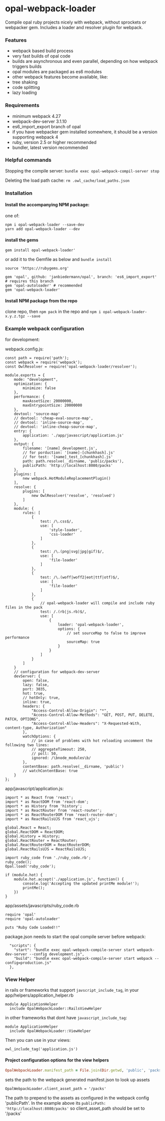 # opal-webpack-loader
Compile opal ruby projects nicely with webpack, without sprockets or webpacker gem.
Includes a loader and resolver plugin for webpack.
### Features
- webpack based build process
- very fast builds of opal code
- builds are asynchronous and even parallel, depending on how webpack triggers builds
- opal modules are packaged as es6 modules
- other webpack features become available, like:
- tree shaking
- code splitting
- lazy loading
### Requirements
- minimum webpack 4.27
- webpack-dev-server 3.1.10
- es6_import_export branch of opal
- if you have webpacker gem installed somewhere, it should be a version supporting webpack 4
- ruby, version 2.5 or higher recommended
- bundler, latest version recommended
### Helpful commands
Stopping the compile server: `bundle exec opal-webpack-compil-server stop`

Deleting the load path cache: `rm .owl_cache/load_paths.json`
### Installation
#### Install the accompanying NPM package:
one of:
```
npm i opal-webpack-loader --save-dev
yarn add opal-webpack-loader --dev
```
#### install the gems
```
gem install opal-webpack-loader'
```
or add it to the Gemfile as below and `bundle install`
```
source 'https://rubygems.org'

gem 'opal', github: 'janbiedermann/opal', branch: 'es6_import_export' # requires this branch
gem 'opal-autoloader' # recommended
gem 'opal-webpack-loader'
```
#### Install NPM package from the repo
clone repo, then `npm pack` in the repo and `npm i opal-webpack-loader-x.y.z.tgz --save`
### Example webpack configuration
for development:

webpack.config.js:
```
const path = require('path');
const webpack = require('webpack');
const OwlResolver = require('opal-webpack-loader/resolver');

module.exports = {
    mode: "development",
    optimization: {
        minimize: false
    },
    performance: {
        maxAssetSize: 20000000,
        maxEntrypointSize: 20000000
    },
    devtool: 'source-map'
    // devtool: 'cheap-eval-source-map',
    // devtool: 'inline-source-map',
    // devtool: 'inline-cheap-source-map',
    entry: {
        application: './app/javascript/application.js'
    },
    output: {
        filename: '[name]_development.js',
        // for porduction: '[name]-[chunkhash].js'
        // for test: '[name]_test_[chunkhash].js'
        path: path.resolve(__dirname, 'public/packs'),
        publicPath: 'http://localhost:8080/packs'
    },
    plugins: [
        new webpack.HotModuleReplacementPlugin()
    ],
    resolve: {
        plugins: [
            new OwlResolver('resolve', 'resolved')
        ]
    },
    module: {
        rules: [
            {
                test: /\.css$/,
                use: [
                    'style-loader',
                    'css-loader'
                ]
            },
            {
                test: /\.(png|svg|jpg|gif)$/,
                use: [
                    'file-loader'
                ]
            },
            {
                test: /\.(woff|woff2|eot|ttf|otf)$/,
                use: [
                    'file-loader'
                ]
            },
            {
                // opal-webpack-loader will compile and include ruby files in the pack
                test: /.(rb|js.rb)$/,
                use: [
                    {
                        loader: 'opal-webpack-loader',
                        options: {
                            // set sourceMap to false to improve performance
                            sourceMap: true
                        }
                    }
                ]
            }
        ]
    }
    // configuration for webpack-dev-server
    devServer: {
        open: false,
        lazy: false,
        port: 3035,
        hot: true,
        // hotOnly: true,
        inline: true,
        headers: {
            "Access-Control-Allow-Origin": "*",
            "Access-Control-Allow-Methods": "GET, POST, PUT, DELETE, PATCH, OPTIONS",
            "Access-Control-Allow-Headers": "X-Requested-With, content-type, Authorization"
        },
        watchOptions: {
            // in case of problems with hot reloading uncomment the following two lines:
            // aggregateTimeout: 250,
            // poll: 50,
            ignored: /\bnode_modules\b/
        },
        contentBase: path.resolve(__dirname, 'public')
        // watchContentBase: true
    }
};
```
app/javascript/application.js:
```
import * as React from 'react';
import * as ReactDOM from 'react-dom';
import * as History from 'history';
import * as ReactRouter from 'react-router';
import * as ReactRouterDOM from 'react-router-dom';
import * as ReactRailsUJS from 'react_ujs';

global.React = React;
global.ReactDOM = ReactDOM;
global.History = History;
global.ReactRouter = ReactRouter;
global.ReactRouterDOM = ReactRouterDOM;
global.ReactRailsUJS = ReactRailsUJS;

import ruby_code from './ruby_code.rb';
ruby_code();
Opal.load('ruby_code');

if (module.hot) {
    module.hot.accept('./application.js', function() {
        console.log('Accepting the updated printMe module!');
        printMe();
    })
}
```
app/assets/javascripts/ruby_code.rb
```
require 'opal'
require 'opal-autoloader'

puts "Ruby Code Loaded!!"
```
package.json needs to start the opal compile server before webpack:
```
  "scripts": {
    "start": "bundle exec opal-webpack-compile-server start webpack-dev-server --config development.js",
    "build": "bundle exec opal-webpack-compile-server start webpack --config=production.js"
  },
```
### View Helper
in rails or frameworks that support `javscript_include_tag`, in your app/helpers/application_helper.rb
``` 
module ApplicationHelper
  include OpalWebpackLoader::RailsViewHelper
```
in other frameworks that dont have `javascript_include_tag`:
``` 
module ApplicationHelper
  include OpalWebpackLoader::ViewHelper
```

Then you can use in your views:
```
owl_include_tag('application.js')
```

#### Project configuration options for the view helpers
```ruby
OpalWebpackLoader.manifest_path = File.join(Dir.getwd, 'public', 'packs', 'manifest.json')
```
sets the path to the webpack generated manifest.json to look up assets
```
OpalWebpackLoader.client_asset_path = '/packs'
```
The path to prepend to the assets as configured in the webpack config 'publicPath'. 
In the example above its `publicPath: 'http://localhost:8080/packs'` so
client_asset_path should be set to '/packs'